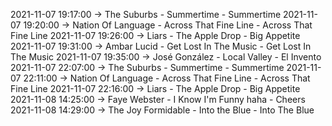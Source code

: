 2021-11-07 19:17:00 -> The Suburbs - Summertime - Summertime
2021-11-07 19:20:00 -> Nation Of Language - Across That Fine Line - Across That Fine Line
2021-11-07 19:26:00 -> Liars - The Apple Drop - Big Appetite
2021-11-07 19:31:00 -> Ambar Lucid - Get Lost In The Music - Get Lost In The Music
2021-11-07 19:35:00 -> José González - Local Valley - El Invento
2021-11-07 22:07:00 -> The Suburbs - Summertime - Summertime
2021-11-07 22:11:00 -> Nation Of Language - Across That Fine Line - Across That Fine Line
2021-11-07 22:16:00 -> Liars - The Apple Drop - Big Appetite
2021-11-08 14:25:00 -> Faye Webster - I Know I'm Funny haha - Cheers
2021-11-08 14:29:00 -> The Joy Formidable - Into the Blue - Into The Blue
